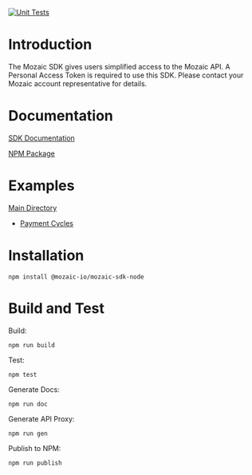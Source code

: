 [![Unit Tests](https://github.com/mozaic-io/sdk-node/actions/workflows/test.yml/badge.svg)](https://github.com/mozaic-io/sdk-node/actions/workflows/test.yml)

# Introduction 
The Mozaic SDK gives users simplified access to the Mozaic API. A Personal Access Token is required to use this SDK. Please contact your Mozaic account representative for details.


# Documentation

[SDK Documentation](https://mozaic-io.github.io/sdk-node/documents/Mozaic_SDK.html)

[NPM Package](https://www.npmjs.com/package/@mozaic-io/mozaic-sdk-node)

# Examples
 [Main Directory](https://github.com/mozaic-io/sdk-node/tree/master/examples)
* [Payment Cycles](https://github.com/mozaic-io/sdk-node/blob/master/examples/payment-cycles)

# Installation

```
npm install @mozaic-io/mozaic-sdk-node
```

# Build and Test

Build: 
```
npm run build
```

Test:
```
npm test
```

Generate Docs:
```
npm run doc
```

Generate API Proxy:
```
npm run gen
```

Publish to NPM:
```
npm run publish
```